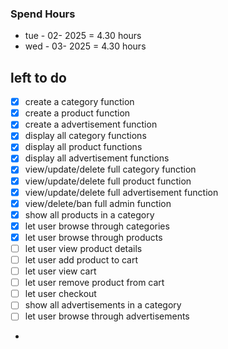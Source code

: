 ### Spend Hours

- tue - 02- 2025 = 4.30 hours
- wed - 03- 2025 = 4.30 hours

## left to do

- [x] create a category function
- [x] create a product function
- [x] create a advertisement function
- [x] display all category functions
- [x] display all product functions
- [x] display all advertisement functions
- [x] view/update/delete full category function
- [x] view/update/delete full product function
- [x] view/update/delete full advertisement function
- [x] view/delete/ban full admin function
- [x] show all products in a category
- [x] let user browse through categories
- [x] let user browse through products
- [ ] let user view product details
- [ ] let user add product to cart
- [ ] let user view cart
- [ ] let user remove product from cart
- [ ] let user checkout
- [ ] show all advertisements in a category
- [ ] let user browse through advertisements
- 